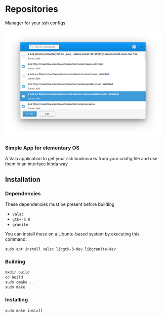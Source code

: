 # Repositories
Manager for your ssh configs

![Screenshot](https://raw.githubusercontent.com/bartzaalberg/repositories-manager/master/screenshot.png)

### Simple App for elementary OS

A Vala application to get your ssh bookmarks from your config file and use them in an interface kinda way

## Installation

### Dependencies

These dependencies must be present before building
 - `valac`
 - `gtk+-3.0`
 - `granite`

 You can install these on a Ubuntu-based system by executing this command:
 
 `sudo apt install valac libgtk-3-dev libgranite-dev`


### Building
```
mkdir build
cd build
sudo cmake ..
sudo make
```


### Installing
`sudo make install`
